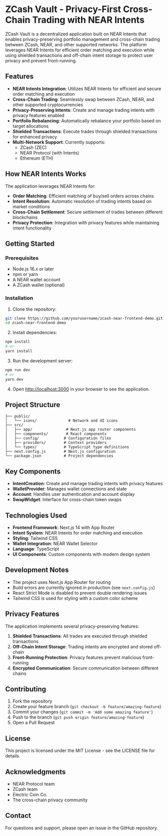 # ZCash Vault - Privacy-First Cross-Chain Trading with NEAR Intents

ZCash Vault is a decentralized application built on NEAR Intents that enables privacy-preserving portfolio management and cross-chain trading between ZCash, NEAR, and other supported networks. The platform leverages NEAR Intents for efficient order matching and execution while using shielded transactions and off-chain intent storage to protect user privacy and prevent front-running.

## Features

- **NEAR Intents Integration**: Utilizes NEAR Intents for efficient and secure order matching and execution
- **Cross-Chain Trading**: Seamlessly swap between ZCash, NEAR, and other supported cryptocurrencies
- **Privacy-Preserving Intents**: Create and manage trading intents with privacy features enabled
- **Portfolio Rebalancing**: Automatically rebalance your portfolio based on target allocations
- **Shielded Transactions**: Execute trades through shielded transactions for enhanced privacy
- **Multi-Network Support**: Currently supports:
  - ZCash (ZEC)
  - NEAR Protocol (with Intents)
  - Ethereum (ETH)

## How NEAR Intents Works

The application leverages NEAR Intents for:

- **Order Matching**: Efficient matching of buy/sell orders across chains
- **Intent Resolution**: Automatic resolution of trading intents based on market conditions
- **Cross-Chain Settlement**: Secure settlement of trades between different blockchains
- **Privacy Protection**: Integration with privacy features while maintaining intent functionality

## Getting Started

### Prerequisites

- Node.js 16.x or later
- npm or yarn
- A NEAR wallet account
- A ZCash wallet (optional)

### Installation

1. Clone the repository:

```bash
git clone https://github.com/yourusername/zcash-near-frontend-demo.git
cd zcash-near-frontend-demo
```

2. Install dependencies:

```bash
npm install
# or
yarn install
```

3. Run the development server:

```bash
npm run dev
# or
yarn dev
```

4. Open [http://localhost:3000](http://localhost:3000) in your browser to see the application.

## Project Structure

```
├── public/
│   └── icons/              # Network and UI icons
├── src/
│   ├── app/               # Next.js app router components
│   ├── components/        # React components
│   ├── config/           # Configuration files
│   ├── providers/        # Context providers
│   └── types/            # TypeScript type definitions
├── next.config.js        # Next.js configuration
└── package.json          # Project dependencies
```

## Key Components

- **IntentCreation**: Create and manage trading intents with privacy features
- **WalletProvider**: Manages wallet connections and state
- **Account**: Handles user authentication and account display
- **SwapWidget**: Interface for cross-chain token swaps

## Technologies Used

- **Frontend Framework**: Next.js 14 with App Router
- **Intent System**: NEAR Intents for order matching and execution
- **Styling**: Tailwind CSS
- **Wallet Integration**: NEAR Wallet Selector
- **Language**: TypeScript
- **UI Components**: Custom components with modern design system

## Development Notes

- The project uses Next.js App Router for routing
- Build errors are currently ignored in production (see `next.config.js`)
- React Strict Mode is disabled to prevent double rendering issues
- Tailwind CSS is used for styling with a custom color scheme

## Privacy Features

The application implements several privacy-preserving features:

1. **Shielded Transactions**: All trades are executed through shielded transactions
2. **Off-Chain Intent Storage**: Trading intents are encrypted and stored off-chain
3. **Front-Running Protection**: Privacy features prevent malicious front-running
4. **Encrypted Communication**: Secure communication between different chains

## Contributing

1. Fork the repository
2. Create your feature branch (`git checkout -b feature/amazing-feature`)
3. Commit your changes (`git commit -m 'Add some amazing feature'`)
4. Push to the branch (`git push origin feature/amazing-feature`)
5. Open a Pull Request

## License

This project is licensed under the MIT License - see the LICENSE file for details.

## Acknowledgments

- NEAR Protocol team
- ZCash team
- Electric Coin Co.
- The cross-chain privacy community

## Contact

For questions and support, please open an issue in the GitHub repository.
